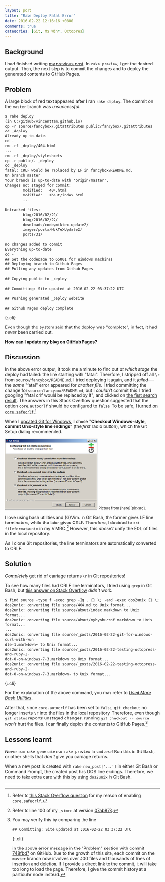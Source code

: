 ```yaml
---
layout: post
title: "Rake Deploy Fatal Error"
date: 2016-02-22 12:16:16 +0800
comments: true
categories: [Git, M$ Win*, Octopres]
---
```


Background
---

I had finished writing [my previous post][pp1].  In `rake preview`, I
got the desired output.  Then, the next step is to commit the changes
and to deploy the generated contents to GitHub Pages.

Problem
---

A large block of red text appeared after I ran `rake deploy`.  The
commit on the `master` branch was *unsuccessful*.

    $ rake deploy
    (in C:/github/vincenttam.github.io)
    cp -r source/fancybox/.gitattributes public/fancybox/.gitattributes
    cd _deploy
    Already up-to-date.
    cd -
    rm -rf _deploy/404.html
    ...
    rm -rf _deploy/stylesheets
    cp -r public/. _deploy
    cd _deploy
    fatal: CRLF would be replaced by LF in fancybox/README.md.
    On branch master
    Your branch is up-to-date with 'origin/master'.
    Changes not staged for commit:
            modified:   404.html
            modified:   about/index.html
            ...
    
    Untracked files:
            blog/2016/02/21/
            blog/2016/02/22/
            downloads/code/miktex-update2/
            images/posts/MikTeXUpdate2/
            posts/31/
    
    no changes added to commit
    Everything up-to-date
    cd -
    ## Set the codepage to 65001 for Windows machines
    ## Deploying branch to Github Pages
    ## Pulling any updates from Github Pages
    
    ## Copying public to _deploy
    
    ## Committing: Site updated at 2016-02-22 03:37:22 UTC
    
    ## Pushing generated _deploy website
    
    ## Github Pages deploy complete
{:.cli}

Even though the system said that the deploy was "complete", in fact,
it had *never* been carried out.

**How can I update my blog on GitHub Pages?**

<!-- more -->

Discussion
---

In the above error output, it took me a minute to find out *at which
stage* the deploy had failed: the line starting with "fatal".
Therefore, I stripped off all `\r` from `source/fancybox/README.md`.
I tried deploying it again, and it *failed*---the *same* "fatal" error
appeared for *another file*.  I tried committing the change for
`source/fancybox/README.md`, but I *couldn't* commit this.  I tried
googling "fatal crlf would be replaced by lf", and clicked on
[the first search result][so20168639].  The answers in this Stack
Overflow question suggested that the option `core.autocrlf` should be
configured to `false`.  To be safe, I
[turned on `core.safecrlf`][sa].[^2]

When I [updated Git for Windows][pp1], I chose "**Checkout
Windows-style, commit Unix-style line endings**" (the *first* radio
button), which the Git Setup dialog recommended.

<picture class="fancybox" title="Git line conversion configuration">
  <source srcset="/images/posts/GitUpdate/autocrlf.png"
    media="(min-width: 505px)"></source>
  <img alt="Git line conversion configuration" width="300"
    src="/images/posts/GitUpdate/autocrlf.png" />
</picture>
<small>Picture from [here][pic-src].</small>

I love using bash utilities and (G)Vim.  In Git Bash, the former gives
LF line terminators, while the later gives CRLF.  Therefore, I decided
to `set fileformat=unix` in my VIMRC.[^1]  However, this *doesn't*
unify the EOL of files in the local repository.

As I clone Git repositories, the line terminators are automatically
converted to CRLF.

Solution
---

*Completely* get rid of carriage returns `\r` in Git repositories!

To see how many files had CRLF line terminators, I tried using `grep`
in Git Bash, but [this answer on Stack Overflow][so73886] *didn't*
work.

    $ find source -type f -exec grep -Iq . {} \; -and -exec dos2unix {} \;
    dos2unix: converting file source/404.md to Unix format...
    dos2unix: converting file source/about/index.markdown to Unix format...
    dos2unix: converting file source/about/mybyobuconf.markdown to Unix format...
    ...
    dos2unix: converting file source/_posts/2016-02-22-git-for-windows-curl-with-vun
    dle-1.markdown~ to Unix format...
    dos2unix: converting file source/_posts/2016-02-22-testing-octopress-and-ruby-2-
    dot-0-on-windows-7-3.markdown to Unix format...
    dos2unix: converting file source/_posts/2016-02-22-testing-octopress-and-ruby-2-
    dot-0-on-windows-7-3.markdown~ to Unix format...
{:.cli}

For the explanation of the above command, you may refer to
[*Used More Bash Utilities*][pp2].

After that, since `core.autocrlf` has been set to `false`, `git
checkout` no longer inserts `\r` into the files in the local
repository.  Therefore, even though `git status` reports unstaged
changes, running `git checkout -- source` *won't* hurt the files.  I
can finally deploy the contents to GitHub Pages.[^3]

Lessons learnt
---

*Never* run `rake generate` nor `rake preview` in `cmd.exe`!  Run this
in Git Bash, or other shells that *don't* give you carriage returns.

When a new post is created with `rake new_post['...']` in either Git
Bash or Command Prompt, the created post has DOS line endings.
Therefore, we need to take extra care with this by using `dos2unix` in
Git Bash.

---
[^1]: Refer to line 100 of my `_vimrc` at version [07ab878].
[^2]:
    Refer to [this Stack Overflow question][so1547108] for my reason
    of enabling `core.safecrlf`.

[^3]:
    You may verify this by comparing the line

        ## Committing: Site updated at 2016-02-22 03:37:22 UTC
    {:.cli}

    in the above error message in the "Problem" section with commit
    [748fbd7] on GitHub.  Due to the growth of this site, each commit
    on the `master` branch now involves over 400 files and thousands
    of lines of insertion and deletion.  If I provide a direct link to
    the commit, it will take too long to load the page.  Therefore, I
    give the commit history at a particular node instead.

[pp1]: /blog/2016/02/22/git-for-windows-curl-gist-dot-vim-with-vundle-1/
[07ab878]: https://goo.gl/iETw5d
[pic-src]: http://i.stack.imgur.com/vPJCI.png
[so20168639]: http://stackoverflow.com/q/20168639
[sa]: https://github.com/VundleVim/Vundle.vim/wiki#win1
[so1547108]: http://stackoverflow.com/a/1547108
[pp2]: /blog/2015/08/22/used-more-bash-utilities/
[so73886]: http://stackoverflow.com/a/73886
[748fbd7]: https://github.com/VincentTam/vincenttam.github.io/commits/748fbd7
